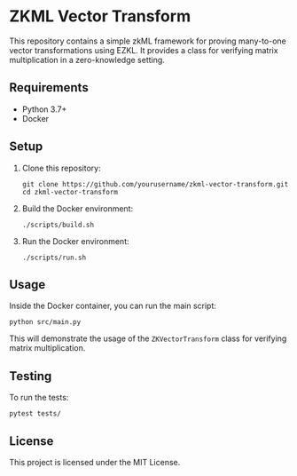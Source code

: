 
# ZKML Vector Transform

This repository contains a simple zkML framework for proving many-to-one vector transformations using EZKL. It provides a class for verifying matrix multiplication in a zero-knowledge setting.

## Requirements

- Python 3.7+
- Docker

## Setup

1. Clone this repository:
   ```
   git clone https://github.com/yourusername/zkml-vector-transform.git
   cd zkml-vector-transform
   ```

2. Build the Docker environment:
   ```
   ./scripts/build.sh
   ```

3. Run the Docker environment:
   ```
   ./scripts/run.sh
   ```

## Usage

Inside the Docker container, you can run the main script:

```
python src/main.py
```

This will demonstrate the usage of the `ZKVectorTransform` class for verifying matrix multiplication.

## Testing

To run the tests:

```
pytest tests/
```

## License

This project is licensed under the MIT License.
